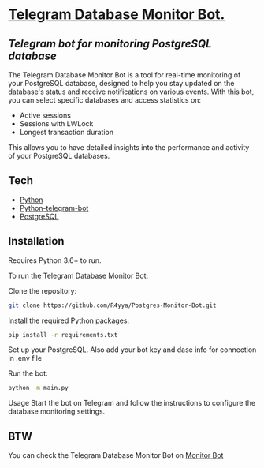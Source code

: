 # [Telegram Database Monitor Bot.](https://t.me/postgres_monitor_bot)
## _Telegram bot for monitoring PostgreSQL database_

The Telegram Database Monitor Bot is a tool for real-time monitoring of your PostgreSQL database, designed to help you stay updated on the database's status and receive notifications on various events.
With this bot, you can select specific databases and access statistics on:

- Active sessions
- Sessions with LWLock
- Longest transaction duration

This allows you to have detailed insights into the performance and activity of your PostgreSQL databases.

## Tech
- [Python](https://www.python.org/)
- [Python-telegram-bot](https://github.com/python-telegram-bot/python-telegram-bot)
- [PostgreSQL](https://www.postgresql.org/)

## Installation
Requires Python 3.6+ to run.

To run the Telegram Database Monitor Bot:

Clone the repository:
```sh
git clone https://github.com/R4yya/Postgres-Monitor-Bot.git
```
Install the required Python packages:
```sh
pip install -r requirements.txt
```
Set up your PostgreSQL. Also add your bot key and dase info for connection in .env file

Run the bot:
```sh
python -m main.py
```
Usage
Start the bot on Telegram and follow the instructions to configure the database monitoring settings.
## BTW
You can check the Telegram Database Monitor Bot on [Monitor Bot](https://t.me/postgres_monitor_bot)
